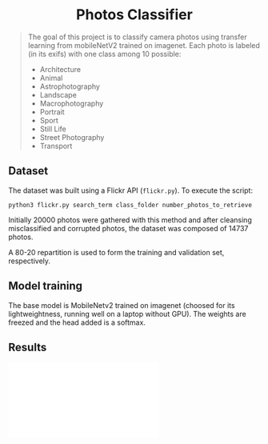 <h1 align=center style=""> Photos Classifier  </h1>
    <blockquote> 
        The goal of this project is to classify camera photos using transfer learning from mobileNetV2 trained on imagenet. Each photo is labeled (in its exifs) with one class among 10 possible: 
        <ul>
            <li> Architecture
            <li> Animal
            <li> Astrophotography
            <li> Landscape
            <li> Macrophotography
            <li> Portrait
            <li> Sport
            <li> Still Life
            <li> Street Photography
            <li> Transport
        </ul>
    </blockquote>

## Dataset
The dataset was built using a Flickr API (`flickr.py`).
To execute the script:
```
python3 flickr.py search_term class_folder number_photos_to_retrieve
```

Initially $20000$ photos were gathered with this method and after cleansing misclassified and corrupted photos, the dataset was composed of $14737$ photos.

A 80-20 repartition is used to form the training and validation set, respectively. 

## Model training
The base model is MobileNetv2 trained on imagenet (choosed for its lightweightness, running well on a laptop without GPU).
The weights are freezed and the head added is a softmax.
 

## Results
<embed src="/accuracy_loss.pdf" type="application/pdf">
